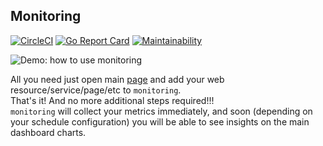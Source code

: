 Monitoring
-

[![CircleCI](https://circleci.com/gh/cn007b/monitoring.svg?style=svg)](https://circleci.com/gh/cn007b/monitoring)
[![Go Report Card](https://goreportcard.com/badge/github.com/cn007b/monitoring)](https://goreportcard.com/report/github.com/cn007b/monitoring)
[![Maintainability](https://api.codeclimate.com/v1/badges/a5ff4f7af1bd99c5fdbb/maintainability)](https://codeclimate.com/github/cn007b/monitoring/maintainability)

![Demo: how to use monitoring](/src/go-app/.gae/static/i/demo.gif)

All you need just open main [page](http://itismonitoring.appspot.com/) and add your web resource/service/page/etc to `monitoring`.
<br>That's it! And no more additional steps required!!!
<br>`monitoring` will collect your metrics immediately,
and soon (depending on your schedule configuration) you will be able to see insights on the main dashboard charts.
